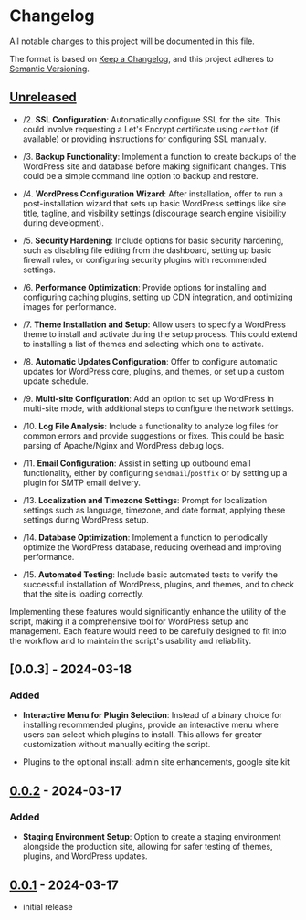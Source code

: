 # Changelog

All notable changes to this project will be documented in this file.

The format is based on [Keep a Changelog],
and this project adheres to [Semantic Versioning].

## [Unreleased]

- /2. **SSL Configuration**: Automatically configure SSL for the site. This could involve requesting a Let's Encrypt certificate using `certbot` (if available) or providing instructions for configuring SSL manually.

- /3. **Backup Functionality**: Implement a function to create backups of the WordPress site and database before making significant changes. This could be a simple command line option to backup and restore.

- /4. **WordPress Configuration Wizard**: After installation, offer to run a post-installation wizard that sets up basic WordPress settings like site title, tagline, and visibility settings (discourage search engine visibility during development).

- /5. **Security Hardening**: Include options for basic security hardening, such as disabling file editing from the dashboard, setting up basic firewall rules, or configuring security plugins with recommended settings.

- /6. **Performance Optimization**: Provide options for installing and configuring caching plugins, setting up CDN integration, and optimizing images for performance.

- /7. **Theme Installation and Setup**: Allow users to specify a WordPress theme to install and activate during the setup process. This could extend to installing a list of themes and selecting which one to activate.

- /8. **Automatic Updates Configuration**: Offer to configure automatic updates for WordPress core, plugins, and themes, or set up a custom update schedule.

- /9. **Multi-site Configuration**: Add an option to set up WordPress in multi-site mode, with additional steps to configure the network settings.

- /10. **Log File Analysis**: Include a functionality to analyze log files for common errors and provide suggestions or fixes. This could be basic parsing of Apache/Nginx and WordPress debug logs.

- /11. **Email Configuration**: Assist in setting up outbound email functionality, either by configuring `sendmail`/`postfix` or by setting up a plugin for SMTP email delivery.

- /13. **Localization and Timezone Settings**: Prompt for localization settings such as language, timezone, and date format, applying these settings during WordPress setup.

- /14. **Database Optimization**: Implement a function to periodically optimize the WordPress database, reducing overhead and improving performance.

- /15. **Automated Testing**: Include basic automated tests to verify the successful installation of WordPress, plugins, and themes, and to check that the site is loading correctly.

Implementing these features would significantly enhance the utility of the script, making it a comprehensive tool for WordPress setup and management. Each feature would need to be carefully designed to fit into the workflow and to maintain the script's usability and reliability.

## [0.0.3] - 2024-03-18

### Added

- **Interactive Menu for Plugin Selection**: Instead of a binary choice for installing recommended plugins, provide an interactive menu where users can select which plugins to install. This allows for greater customization without manually editing the script.

- Plugins to the optional install: admin site enhancements, google site kit

## [0.0.2] - 2024-03-17

### Added

- **Staging Environment Setup**: Option to create a staging environment alongside the production site, allowing for safer testing of themes, plugins, and WordPress updates.

## [0.0.1] - 2024-03-17

- initial release

<!-- Links -->
[keep a changelog]: https://keepachangelog.com/en/1.0.0/
[semantic versioning]: https://semver.org/spec/v2.0.0.html

<!-- Versions -->
[unreleased]: https://github.com/Author/Repository/compare/v0.0.2...HEAD
[0.0.2]: https://github.com/Author/Repository/compare/v0.0.1...v0.0.2
[0.0.1]: https://github.com/Author/Repository/releases/tag/v0.0.1